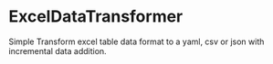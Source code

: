 # ExcelDataTransformer
Simple Transform excel table data format to a yaml, csv or json with incremental data addition.
